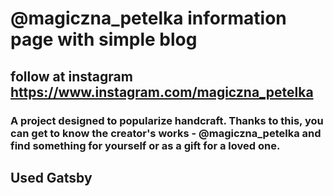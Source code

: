 # @magiczna_petelka information page with simple blog

## follow at instagram <https://www.instagram.com/magiczna_petelka>

### A project designed to popularize handcraft. Thanks to this, you can get to know the creator's works - @magiczna_petelka and find something for yourself or as a gift for a loved one.

## Used Gatsby
